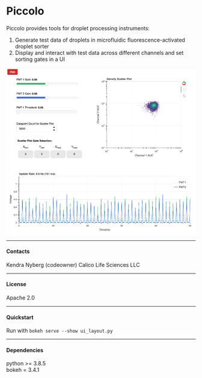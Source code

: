 # Piccolo

#### 

Piccolo provides tools for droplet processing instruments:

1. Generate test data of droplets in microfluidic fluorescence-activated droplet sorter 
2. Display and interact with test data across different channels and set sorting gates in a UI


![ScreenShot](/screenshot.png?raw=true)


---

#### Contacts

Kendra Nyberg (codeowner)
Calico Life Sciences LLC


---

#### License

Apache 2.0


---

#### Quickstart

Run with `bokeh serve --show ui_layout.py`


---

#### Dependencies

python >= 3.8.5\
bokeh = 3.4.1

